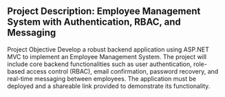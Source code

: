 ## Project Description: Employee Management System with Authentication, RBAC, and Messaging 
Project Objective 
Develop a robust backend application using ASP.NET MVC to implement an Employee Management 
System. The project will include core backend functionalities such as user authentication, role-based 
access control (RBAC), email confirmation, password recovery, and real-time messaging between 
employees. The application must be deployed and a shareable link provided to demonstrate its 
functionality.
